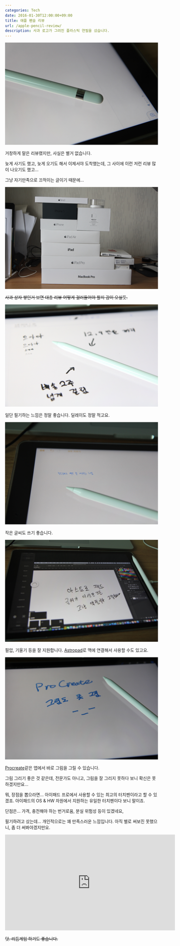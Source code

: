 ```yaml
---
categories: Tech
date: 2016-01-30T12:00:00+09:00
title: 애플 펜슬 리뷰
url: /apple-pencil-review/
description: 사과 로고가 그려진 플라스틱 연필을 샀습니다.
---
```


![애플 펜슬](01.jpg)

거창하게 말은 리뷰랬지만, 사실은 별거 없습니다.

늦게 사기도 했고, 늦게 오기도 해서 이제서야 도착했는데, 그 사이에 이런 저런 리뷰 많이 나오기도 했고...

그냥 자기만족으로 끄적이는 글이기 때문에...

![사과 상자](02.jpg)

~~사과 상자 쌓인거 보면 대충 리뷰 어떻게 걸러들어야 할지 감이 오실듯.~~

![필기](03.jpg)

일단 필기하는 느낌은 정말 좋습니다. 딜레이도 정말 적고요.

![작은 글씨](04.jpg)

작은 글씨도 쓰기 좋습니다.

![아스트로패드](05.jpg)

필압, 기울기 등을 잘 지원합니다. [Astropad](http://astropad.com)로 맥에 연결해서 사용할 수도 있고요.

![프로크리에이트](06.jpg)

[Procreate](http://procreate.si)같은 앱에서 바로 그림을 그릴 수 있습니다.

그림 그리기 좋은 것 같은데, 전문가도 아니고, 그림을 잘 그리지 못하다 보니 확신은 못하겠지만요...

뭐, 장점을 뽑으라면... 아이패드 프로에서 사용할 수 있는 최고의 터치펜이라고 할 수 있겠죠. 아이패드의 OS & HW 차원에서 지원하는 유일한 터치펜이다 보니 말이죠.

단점은... 가격, 충전해야 하는 번거로움, 분실 위험성 등이 있겠네요,

필기하려고 샀는데... 개인적으로는 꽤 만족스러운 느낌입니다. 아직 별로 써보진 못했으니, 좀 더 써봐야겠지만요.

<iframe width="560" height="315" src="https://www.youtube.com/embed/qtmN4k1QvRk" frameborder="0" allow="accelerometer; autoplay; encrypted-media; gyroscope; picture-in-picture" allowfullscreen></iframe>

~~덧. 리듬게임 하기도 좋습니다.~~
